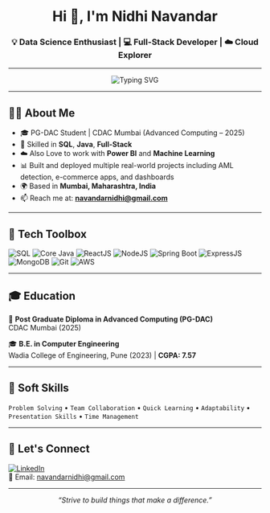 <h1 align="center">Hi 👋, I'm Nidhi Navandar</h1>
<h3 align="center">💡 Data Science Enthusiast | 💻 Full-Stack Developer | ☁️ Cloud Explorer</h3>

---

<p align="center">
  <img src="https://readme-typing-svg.herokuapp.com?font=Fira+Code&duration=3000&pause=1000&color=000080&center=true&vCenter=true&multiline=true&lines=Welcome+to+my+GitHub!;Exploring+Data+Science;Exploring+Web+Development;Skilled+in+Python;Skilled+in+Java;Skilled+in+ReactJS;Skilled+in+SQL" alt="Typing SVG" />
</p>


---

## 👩‍💻 About Me

- 🎓 PG-DAC Student | CDAC Mumbai (Advanced Computing – 2025)
- 🧠 Skilled in **SQL**, **Java**, **Full-Stack**
- ☁️ Also Love to work with **Power BI** and **Machine Learning**
- 📊 Built and deployed multiple real-world projects including AML detection, e-commerce apps, and dashboards
- 🌍 Based in **Mumbai, Maharashtra, India**
- 📫 Reach me at: **navandarnidhi@gmail.com**

---

## 🧰 Tech Toolbox

![SQL](https://img.shields.io/badge/SQL-336791?style=for-the-badge&logo=mysql&logoColor=white)
![Core Java](https://img.shields.io/badge/Java-ED8B00?style=for-the-badge&logo=java&logoColor=white)
![ReactJS](https://img.shields.io/badge/React-20232A?style=for-the-badge&logo=react&logoColor=61DAFB)
![NodeJS](https://img.shields.io/badge/Node.js-339933?style=for-the-badge&logo=nodedotjs&logoColor=white)
![Spring Boot](https://img.shields.io/badge/Spring_Boot-6DB33F?style=for-the-badge&logo=spring-boot&logoColor=white)
![ExpressJS](https://img.shields.io/badge/Express.js-404D59?style=for-the-badge)
![MongoDB](https://img.shields.io/badge/MongoDB-4EA94B?style=for-the-badge&logo=mongodb&logoColor=white)
![Git](https://img.shields.io/badge/Git-F05032?style=for-the-badge&logo=git&logoColor=white)
![AWS](https://img.shields.io/badge/AWS-232F3E?style=for-the-badge&logo=amazon-aws&logoColor=white)

---

## 🎓 Education

📘 **Post Graduate Diploma in Advanced Computing (PG-DAC)**  
CDAC Mumbai (2025)

🎓 **B.E. in Computer Engineering**  
Wadia College of Engineering, Pune (2023) | **CGPA: 7.57**

---

## 🧠 Soft Skills

`Problem Solving` • `Team Collaboration` • `Quick Learning` • `Adaptability` • `Presentation Skills` • `Time Management`

---

## 🔗 Let's Connect

[![LinkedIn](https://img.shields.io/badge/LinkedIn-Nidhi%20Navandar-blue?style=flat-square&logo=linkedin)](https://linkedin.com/in/nidhi-navandar)  
📧 Email: navandarnidhi@gmail.com  

---

<p align="center"><i>“Strive to build things that make a difference.”</i></p>
